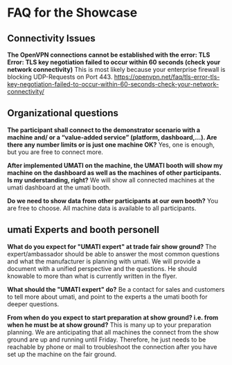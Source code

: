 # FAQ for the Showcase

## Connectivity Issues

**The OpenVPN connections cannot be established with the error: TLS Error: TLS key negotiation failed to occur within 60 seconds (check your network connectivity)**
This is most likely because your enterprise firewall is blocking UDP-Requests on Port 443.
<https://openvpn.net/faq/tls-error-tls-key-negotiation-failed-to-occur-within-60-seconds-check-your-network-connectivity/>

## Organizational questions

**The participant shall connect to the demonstrator scenario with a machine and/ or a “value-added service” (platform, dashboard,…). Are there any number limits or  is just one machine OK?**
Yes, one is enough, but you are free to connect more.

**After implemented UMATI on the machine, the UMATI booth will show my machine on the dashboard as well as the machines of other participants. Is my understanding, right?**
We will show all connected machines at the umati dashboard at the umati booth.

**Do we need to show data from other participants at our own booth?**
You are free to choose. All machine data is available to all participants.

## umati Experts and booth personell

**What do you expect for "UMATI expert" at trade fair show ground?**
The expert/ambassador should be able to answer the most common questions and what the manufacturer is planning with umati. We will provide a document with a unified perspective and the questions. He should knowable to more than what is currently written in the flyer.

**What should the "UMATI expert" do?**
Be a contact for sales and customers to tell more about umati, and point to the experts a the umati booth for deeper questions.

**From when do you expect to start preparation at show ground? i.e. from when he must be at show ground?**
This is many up to your preparation planning. We are anticipating that all machines the connect from the show ground are up and running until Friday. Therefore, he just needs to be reachable by phone or mail to troubleshoot the connection after you have set up the machine on the fair ground.
